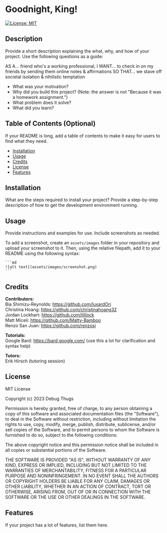 # Goodnight, King!
[![License: MIT](https://img.shields.io/badge/License-MIT-yellow.svg)](https://opensource.org/licenses/MIT)  

## Description

Provide a short description explaining the what, why, and how of your project. Use the following questions as a guide:

AS A… friend who's a working professional,
I WANT… to check in on my friends by sending them online notes & affirmations
SO THAT… we stave off societal isolation & nihilistic temptation

- What was your motivation?
- Why did you build this project? (Note: the answer is not "Because it was a homework assignment.")
- What problem does it solve?
- What did you learn?



## Table of Contents (Optional)

If your README is long, add a table of contents to make it easy for users to find what they need.

- [Installation](#installation)
- [Usage](#usage)
- [Credits](#credits)
- [License](#license)
- [Features](#features)

## Installation

What are the steps required to install your project? Provide a step-by-step description of how to get the development environment running.

## Usage

Provide instructions and examples for use. Include screenshots as needed.

To add a screenshot, create an `assets/images` folder in your repository and upload your screenshot to it. Then, using the relative filepath, add it to your README using the following syntax:

    ```md
    ![alt text](assets/images/screenshot.png)
    ```

## Credits

**Contributors:**  
Bia Shimizu-Reynolds: https://github.com/luxardOri  
Christina Hoang: https://github.com/christinahoang32  
Jordan Lockhart: https://github.com/liljlock  
Matt Miceli: https://github.com/Matty-Bamboo  
Renzo San Juan: https://github.com/renzosj  

**Tutorials:**  
Google Bard: https://bard.google.com/ (use this a lot for clarification and syntax help)  

**Tutors:**  
Erik Hirsch (tutoring session)  

## License

MIT License

Copyright (c) 2023 Debug Thugs

Permission is hereby granted, free of charge, to any person obtaining a copy
of this software and associated documentation files (the "Software"), to deal
in the Software without restriction, including without limitation the rights
to use, copy, modify, merge, publish, distribute, sublicense, and/or sell
copies of the Software, and to permit persons to whom the Software is
furnished to do so, subject to the following conditions:

The above copyright notice and this permission notice shall be included in all
copies or substantial portions of the Software.

THE SOFTWARE IS PROVIDED "AS IS", WITHOUT WARRANTY OF ANY KIND, EXPRESS OR
IMPLIED, INCLUDING BUT NOT LIMITED TO THE WARRANTIES OF MERCHANTABILITY,
FITNESS FOR A PARTICULAR PURPOSE AND NONINFRINGEMENT. IN NO EVENT SHALL THE
AUTHORS OR COPYRIGHT HOLDERS BE LIABLE FOR ANY CLAIM, DAMAGES OR OTHER
LIABILITY, WHETHER IN AN ACTION OF CONTRACT, TORT OR OTHERWISE, ARISING FROM,
OUT OF OR IN CONNECTION WITH THE SOFTWARE OR THE USE OR OTHER DEALINGS IN THE
SOFTWARE.  

## Features

If your project has a lot of features, list them here.
